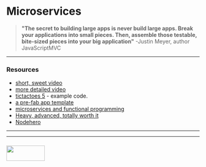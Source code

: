 # Microservices
> __"The secret to building large apps is never build large apps. Break your  applications into small pieces. Then, assemble those testable, bite-sized pieces into your big application"__
  -Justin Meyer, author JavaScriptMVC



---
### Resources
* [short, sweet video](https://www.youtube.com/watch?v=CKL3fV5UR8w)  
* [more detailed video](https://www.youtube.com/watch?v=QAvYmDeA-mg)  
* [tictactoes 5](https://github.com/jankeLearning/projects/tree/master/tictactoes/5-microservices) - example code.  
* [a pre-fab app template](https://github.com/snielsson/simple-service-layer-architecture-for-node-express-apps)  
* [microservices and functional programming](https://thenewstack.io/microservices-node-js/)  
* [Heavy, advanced, totally worth it](https://addyosmani.com/largescalejavascript/)  
* [Nodehero](https://blog.risingstack.com/node-hero-node-js-project-structure-tutorial/)  


___
___
### <a href="http://elewa.education/blog" target="_blank"><img src="https://user-images.githubusercontent.com/18554853/34921062-506450ae-f97d-11e7-875f-6feeb26ad72d.png" width="100" height="40"/></a>